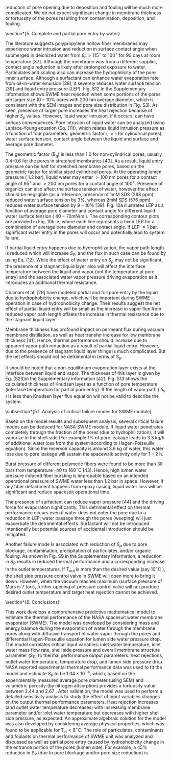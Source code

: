 reduction of pore opening due to deposition and fouling will be much more complicated. We do not expect significant change in membrane thickness or tortuosity of the pores resulting from contamination, deposition, and fouling.

\section*{5. Complete and partial pore entry by water}

The literature suggests polypropylene hollow fiber membranes may experience water intrusion and reduction in surface contact angle when submerged in deionized water from $\theta_{o}>115^{\circ}$ to $100^{\circ}$ for 90 days at room temperature [37]. Although the membrane was from a different supplier, contact angle reduction is likely after prolonged exposure to water. Particulates and scaling also can increase the hydrophilicity of the pore inner surface. Although a surfactant can enhance water evaporation rate from oil-in-water emulsion [38], it severely reduces water surface tension [39] and liquid entry pressure (LEP). Fig. S12 in the Supplementary information shows SWME heat rejection when some portions of the pores are larger size $(0-10 \%$ pores with $200 \mathrm{~nm}$ average diameter, which is consistent with the SEM images and pore size distribution in Fig. S3). As seen, presence of larger pore increases the heat rejection because of higher $S_{p}$ values. However, liquid water intrusion, if it occurs, can have serious consequences. Pore intrusion of liquid water can be analyzed using Laplace-Young equation (Eq. (11)), which relates liquid intrusion pressure as a function of four parameters: geometric factor ( $=1$ for cylindrical pores), water surface tension, contact angle between the liquid and surface and average pore diameter.

The geometric factor $\left(\mathrm{B}_{\mathrm{g}}\right)$ is less than 1.0 for non-cylindrical pores, usually 0.4-0.6 for the pores in stretched membranes [40]. As a result, liquid entry pressure can be half for stretched membrane pores, based on the geometric factor for similar sized cylindrical pores. At the operating lumen pressure ( 1.2 bar), liquid water may enter $>100 \mathrm{~nm}$ pores for a contact angle of $95^{\circ}$ and $>200 \mathrm{~nm}$ pores for a contact angle of $100^{\circ}$. Presence of organics can also affect the surface tension of water, however the effect should be negligible (as a reference, presence of $1 \mathrm{mM}$ SDS (288 ppm) reduced water surface tension by $3 \%$, whereas $2 \mathrm{mM}$ SDS (576 ppm) reduces water surface tension by $9-10 \%$ [39]. Fig. 10a illustrates LEP as a function of average pore diameter and contact angle for different liquid water surface tension ( $40-70 \mathrm{mN} / \mathrm{m}$ ). The corresponding contour plots are provided in Fig. 10b-e, where each line represents a fixed LEP for a combination of average pore diameter and contact angle. If LEP $=1$ bar, significant water entry in the pores will occur and potentially lead to system failure.

If partial liquid entry happens due to hydrophilization, the vapor path length is reduced which will increase $S_{P}$, and the flux in such case can be found by using Eq. (12). While the effect of water entry on $S_{p}$ may not be significant, the presence of a stagnant liquid layer also will affect the interface temperature between the liquid and vapor (not the temperature at pore entry) and the associated water vapor pressure driving evaporation as it introduces an additional thermal resistance.

Chamani et al. [29] have modeled partial and full pore entry by the liquid due to hydrophobicity change, which will be important during SWME operation in case of hydrophobicity change. Their results suggest the net effect of partial liquid entry will be small as the increase in vapor flux from reduced vapor path length offsets the increase in thermal resistance due to the stagnant liquid layer.

Membrane thickness has profound impact on permeant flux during vacuum membrane distillation, as well as heat transfer increase for low membrane thickness [41]. Hence, thermal performance should increase due to apparent vapor path reduction as a result of partial liquid entry. However, due to the presence of stagnant liquid layer things is much complicated. But the net effects should not be detrimental in terms of $\mathrm{S}_{\mathrm{p}}$.

It should be noted that a non-equilibrium evaporation layer exists at the interface between liquid and vapor. The thickness of this layer is given by Eq. (S23)in the Supplementary information [42]. Fig. S13 shows the calculated thickness of Knudsen layer as a function of pore temperature (interface temperature for partial pore entry). If the length of vapor path ( $\delta_{\mathrm{v}}$ ) is less than Knudsen layer flux equation will not be valid to describe the system.

\subsection*{5.1. Analysis of critical failure modes for SWME module}

Based on the model results and subsequent analysis, several critical failure modes can be deduced for NASA SWME module. If liquid water penetrates completely through the fraction of the pores (due to hydrophilization), it will vaporize in the shell side (For example $1 \%$ of pore leakage leads to $3.3 \mathrm{~kg} / \mathrm{h}$ of additional water loss from the system according to Hagen-Poiseuille equation). Since the reservoir capacity is around $3.6 \mathrm{~kg}$ of water, this water loss due to pore leakage will sustain the spacewalk activity only for $1-2 \mathrm{~h}$.

Burst pressure of different polymeric fibers were found to be more than 30 bars from temperature -40 to $160^{\circ} \mathrm{C}$ [43]. Hence, high lumen water pressure induced fiber bursting is improbable based on an intended operational pressure of SWME water less than 1.2 bar in space. However, if any fiber detachment happens from epoxy casing, liquid water loss will be significant and reduce spacesuit operational time.

The presence of surfactant can reduce vapor pressure [44] and the driving force for evaporation significantly. This detrimental effect on thermal performance occurs even if water does not enter the pore due to a reduction in LEP; water passage through the pores (weeping) will just exacerbate the detrimental effects. Surfactant will not be introduced intentionally but potential sources of accidental introduction should be mitigated.

Another failure mode is associated with reduction of $S_{p}$ due to pore blockage, contamination, precipitation of particulates, and/or organic fouling. As shown in Fig. S9 in the Supplementary information, a reduction in $S_{P}$ results in reduced thermal performance and a corresponding increase in the outlet temperatures. If $\mathrm{T}_{\text {out }}$ is more than the desired value (say $10^{\circ} \mathrm{C}$ ), the shell side pressure control valve in SWME will open more to bring it down. However, when the vacuum reaches maximum (surface pressure of Mars is 7 torr), further opening of pressure control valve will not produce desired outlet temperature and target heat rejection cannot be achieved.

\section*{6. Conclusions}

This work develops a comprehensive predictive mathematical model to estimate the thermal performance of the NASA spacesuit water membrane evaporator (SWME). The model was developed by considering mass and energy balance during the evaporation of water through the membrane pores along with diffusive transport of water vapor through the pores and differential Hagen-Poiseuille equation for lumen side water pressure drop. The model correlates critical input variables: inlet water temperature, inlet water mass flow rate, shell side pressure and overall membrane structure parameter $\left(S_{P}\right)$ to thermal performance output parameters: heat rejections, outlet water temperature, temperature drop, and lumen side pressure drop. NASA reported experimental thermal performance data was used to fit the model and estimate $S_{P}$ to be $1.04 \times 10^{-4}$, which, based on the experimentally measured average pore diameter (using SEM) and volumetric porosity (by nitrogen adsorption) provides a tortuosity value between 2.44 and 2.67 . After validation, the model was used to perform a detailed sensitivity analysis to study the effect of input variables changes on the output thermal performance parameters. Heat rejection increases (and outlet water temperature decreases) with increasing membrane parameter and/or inlet water temperature but decreases with higher shell side pressure, as expected. An approximate algebraic solution for the model was also developed by considering average physical properties, which was found to be applicable for $\mathrm{T}_{\mathrm{in}}<8{ }^{\circ} \mathrm{C}$. The role of particulates, contaminants and foulants on thermal performance of SWME unit was analyzed and discussed as well as partial pore entry caused by hydrophobicity change in the entrance portion of the pores (lumen side). For example, a 45\% reduction in $\mathrm{S}_{\mathrm{P}}$ (due to pore blockage and/or pore size reduction) is